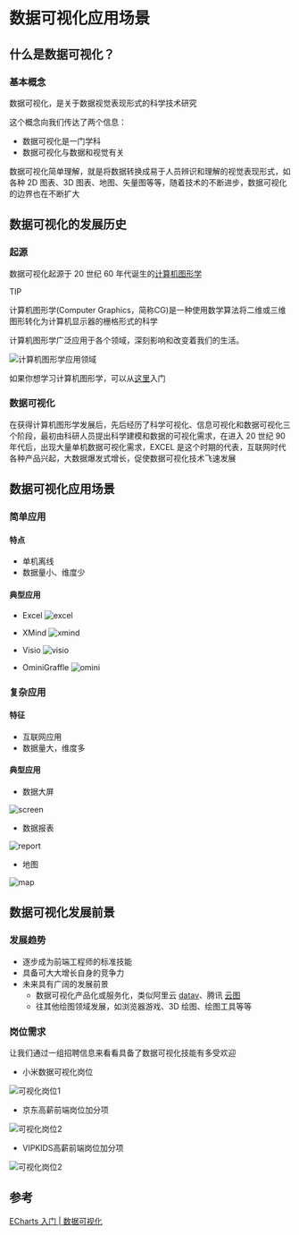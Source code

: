 # 数据可视化应用场景

## 什么是数据可视化？

### 基本概念

数据可视化，是关于数据视觉表现形式的科学技术研究

这个概念向我们传达了两个信息：

- 数据可视化是一门学科
- 数据可视化与数据和视觉有关

数据可视化简单理解，就是将数据转换成易于人员辨识和理解的视觉表现形式，如各种 2D 图表、3D 图表、地图、矢量图等等，随着技术的不断进步，数据可视化的边界也在不断扩大

## 数据可视化的发展历史

### 起源

数据可视化起源于 20 世纪 60 年代诞生的[计算机图形学](https://baike.baidu.com/item/%E8%AE%A1%E7%AE%97%E6%9C%BA%E5%9B%BE%E5%BD%A2%E5%AD%A6/279486)

TIP

计算机图形学(Computer Graphics，简称CG)是一种使用数学算法将二维或三维图形转化为计算机显示器的栅格形式的科学

计算机图形学广泛应用于各个领域，深刻影响和改变着我们的生活。

![计算机图形学应用领域](https://www.youbaobao.xyz/datav-res/datav/datav-scene.png)

如果你想学习计算机图形学，可以从[这里](https://www.zhihu.com/question/41468803)入门

### 数据可视化

在获得计算机图形学发展后，先后经历了科学可视化、信息可视化和数据可视化三个阶段，最初由科研人员提出科学建模和数据的可视化需求，在进入 20 世纪 90 年代后，出现大量单机数据可视化需求，EXCEL 是这个时期的代表，互联网时代各种产品兴起，大数据爆发式增长，促使数据可视化技术飞速发展

## 数据可视化应用场景

### 简单应用

#### 特点

- 单机离线
- 数据量小、维度少

#### 典型应用

- Excel ![excel](https://www.youbaobao.xyz/datav-res/datav/datav-usage1.png)

- XMind ![xmind](https://www.youbaobao.xyz/datav-res/datav/datav-usage2.png)

- Visio ![visio](https://www.youbaobao.xyz/datav-res/datav/datav-usage4.jpeg)

- OminiGraffle ![omini](https://www.youbaobao.xyz/datav-res/datav/datav-usage3.png)

### 复杂应用

#### 特征

- 互联网应用
- 数据量大，维度多

#### 典型应用

- 数据大屏

![screen](https://www.youbaobao.xyz/datav-res/datav/datav-usage5.jpeg)

- 数据报表

![report](https://www.youbaobao.xyz/datav-res/datav/datav-usage6.jpeg)

- 地图

![map](https://www.youbaobao.xyz/datav-res/datav/datav-usage7.jpeg)

## 数据可视化发展前景

### 发展趋势

- 逐步成为前端工程师的标准技能
- 具备可大大增长自身的竞争力
- 未来具有广阔的发展前景
  - 数据可视化产品化或服务化，类似阿里云 [datav](https://www.aliyun.com/product/bigdata/datav)、腾讯 [云图](https://cloud.tencent.com/product/tcv)
  - 往其他绘图领域发展，如浏览器游戏、3D 绘图、绘图工具等等

### 岗位需求

让我们通过一组招聘信息来看看具备了数据可视化技能有多受欢迎

- 小米数据可视化岗位

![可视化岗位1](https://www.youbaobao.xyz/datav-res/datav/datav-job1.png)

- 京东高薪前端岗位加分项

![可视化岗位2](https://www.youbaobao.xyz/datav-res/datav/datav-job2.png)

- VIPKIDS高薪前端岗位加分项

![可视化岗位2](https://www.youbaobao.xyz/datav-res/datav/datav-job3.png)



## 参考

[ECharts 入门 | 数据可视化](https://www.youbaobao.xyz/datav-docs/guide/guide/echarts.html)


